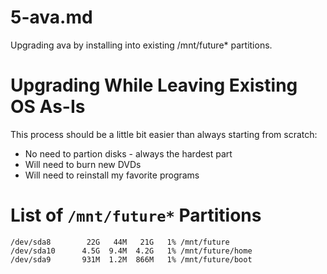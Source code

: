 
# 5-ava.md

Upgrading ava by installing into existing /mnt/future* partitions.

# Upgrading While Leaving Existing OS As-Is

This process should be a little bit easier than always starting from scratch:

- No need to partion disks - always the hardest part
- Will need to burn new DVDs
- Will need to reinstall my favorite programs

# List of `/mnt/future*` Partitions

```
/dev/sda8        22G   44M   21G   1% /mnt/future
/dev/sda10      4.5G  9.4M  4.2G   1% /mnt/future/home
/dev/sda9       931M  1.2M  866M   1% /mnt/future/boot
```

